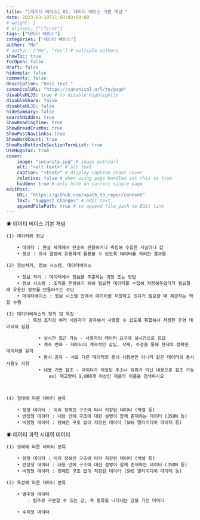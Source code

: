 ```yaml
---
title: "[데이터 베이스] 01. 데이터 베이스 기본 개념 "
date: 2023-03-10T11:00:03+00:00
# weight: 1
# aliases: ["/first"]
tags: ["데이터 베이스"]
categories: ["데이터 베이스"]
author: "Me"
# author: ["Me", "You"] # multiple authors
showToc: true
TocOpen: false
draft: false
hidemeta: false
comments: false
description: "Desc Text."
canonicalURL: "https://canonical.url/to/page"
disableHLJS: true # to disable highlightjs
disableShare: false
disableHLJS: false
hideSummary: false
searchHidden: true
ShowReadingTime: true
ShowBreadCrumbs: true
ShowPostNavLinks: true
ShowWordCount: true
ShowRssButtonInSectionTermList: true
UseHugoToc: true
cover:
    image: "security.jpg" # image path/url
    alt: "<alt text>" # alt text
    caption: "<text>" # display caption under cover
    relative: false # when using page bundles set this to true
    hidden: true # only hide on current single page
editPost:
    URL: "https://github.com/<path_to_repo>/content"
    Text: "Suggest Changes" # edit text
    appendFilePath: true # to append file path to Edit link
---
```


◉ 데이터 베이스 기본 개념

    (1) 데이터와 정보
        
        • 데이터 : 현실 세계에서 단순히 관찰하거나 측정해 수집한 사실이나 값
        • 정보 : 의사 결정에 유용하게 활용할 수 있도록 데이터를 처리한 결과물

    (2) 정보처리, 정보 시스템, 데이터배이스

        • 정보 처리 : 데이터에서 정보를 추출하는 과정 또는 방법
        • 정보 시스템 : 조직을 운영하기 위해 필요한 데이터를 수집해 저장해두었더가 필요할 때 유용한 정보를 만들어주는 수단
        • 데이터베이스 : 정보 시스템 안에서 데이터를 저장하고 있다가 필요할 때 제공하는 역할 수행

    (3) 데이터베이스의 정의 및 특징
            : 특정 조직의 여러 사용자가 공유해서 사용할 수 있도록 통합해서 저장한 운영 데이터의 집합

                • 실시간 접근 가능 - 사용자의 데이터 요구에 실시간으로 응답
                • 계속 변화 - 데이터의 계속적인 삽입, 삭제, 수정을 통해 현재의 정확한 데이터를 유지
                • 동시 공유 - 서로 다른 데이터의 동시 사용뿐만 아니라 같은 데이터의 동시 사용도 지원 
                • 내용 기반 참조 - 데이터가 저장된 주소나 위취가 아닌 내용으로 참조 가능
                    ex) 재고량이 1,000개 이상인 제품의 이름을 검색하시오

                    

    (4) 형태에 따른 데이터 분류

        • 정형 데이터 : 미리 정해진 구조에 따라 저장된 데이터 (엑셀 등)
        • 반정형 데이터 : 내용 안에 구조에 대한 설명이 함께 존재하는 데이터 (JSON 등)
        • 비정형 데이터 : 정해진 구조 없이 저장된 데이터 (SNS 멀티미디어 데이터 등)

◉ 데이터 과학 시대의 데이터

    (1) 형태에 따른 데이터 분류

        • 정형 데이터 : 미리 정해진 구조에 따라 저장된 데이터 (엑셀 등)
        • 반정형 데이터 : 내용 안에 구조에 대한 설명이 함께 존재하는 데이터 (JSON 등)
        • 비정형 데이터 : 정해진 구조 없이 저장된 데이터 (SNS 멀티미디어 데이터 등)

    (2) 특성에 따른 데이터 분류

        • 범주형 데이터
            : 범주로 구분할 수 있는 값, 즉 종류를 나타내는 값을 가진 데이터
            
        • 수치형 데이터

        
